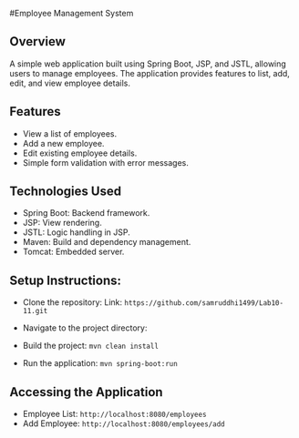 #Employee Management System

## Overview
A simple web application built using Spring Boot, JSP, and JSTL, allowing users to manage employees. The application provides features to list, add, edit, and view employee details.

## Features
- View a list of employees.
- Add a new employee.
- Edit existing employee details.
- Simple form validation with error messages.
  
## Technologies Used
- Spring Boot: Backend framework.
- JSP: View rendering.
- JSTL: Logic handling in JSP.
- Maven: Build and dependency management.
- Tomcat: Embedded server.

## Setup Instructions:

- Clone the repository:
  Link: `https://github.com/samruddhi1499/Lab10-11.git`

- Navigate to the project directory:

- Build the project:
  `mvn clean install `
- Run the application:
  `mvn spring-boot:run`

## Accessing the Application

- Employee List: `http://localhost:8080/employees`
- Add Employee: `http://localhost:8080/employees/add`
